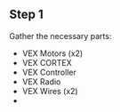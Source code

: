 <!--
name = "Building a Drivetrain"
description = "In this module, we build a 2 wheel drive, tank-style drivetrain. This is the standard way to build a drivetrain that you will probably use in competition."
-->

## Step 1

Gather the necessary parts:

- VEX Motors (x2)
- VEX CORTEX
- VEX Controller
- VEX Radio
- VEX Wires (x2)
-
